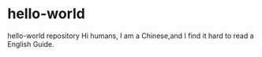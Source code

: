 # hello-world
hello-world repository
Hi humans,
I am a Chinese,and I find it hard to read a English Guide.
